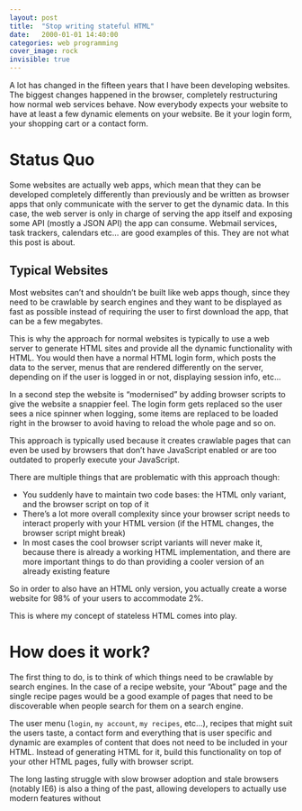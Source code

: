 ```yaml
---
layout: post
title:  "Stop writing stateful HTML"
date:   2000-01-01 14:40:00
categories: web programming
cover_image: rock
invisible: true
---
```


A lot has changed in the fifteen years that I have been developing websites. The biggest changes happened in the browser, completely restructuring how normal web services behave. Now everybody expects your website to have at least a few dynamic elements on your website. Be it your login form, your shopping cart or a contact form.


# Status Quo

Some websites are actually web apps, which mean that they can be developed completely differently than previously and be written as browser apps that only communicate with the server to get the dynamic data. In this case, the web server is only in charge of serving the app itself and exposing some API (mostly a JSON API) the app can consume. Webmail services, task trackers, calendars etc… are good examples of this. They are not what this post is about.


## Typical Websites

Most websites can’t and shouldn’t be built like web apps though, since they need to be crawlable by search engines and they want to be displayed as fast as possible instead of requiring the user to first download the app, that can be a few megabytes.

This is why the approach for normal websites is typically to use a web server to generate HTML sites and provide all the dynamic functionality with HTML. You would then have a normal HTML login form, which posts the data to the server, menus that are rendered differently on the server, depending on if the user is logged in or not, displaying session info, etc…

In a second step the website is “modernised” by adding browser scripts to give the website a snappier feel. The login form gets replaced so the user sees a nice spinner when logging, some items are replaced to be loaded right in the browser to avoid having to reload the whole page and so on.


This approach is typically used because it creates crawlable pages that can even be used by browsers that don’t have JavaScript enabled or are too outdated to properly execute your JavaScript.

There are multiple things that are problematic with this approach though:

- You suddenly have to maintain two code bases: the HTML only variant, and the browser script on top of it
- There’s a lot more overall complexity since your browser script needs to interact properly with your HTML version (if the HTML changes, the browser script might break)
- In most cases the cool browser script variants will never make it, because there is already a working HTML implementation, and there are more important things to do than providing a cooler version of an already existing feature

So in order to also have an HTML only version, you actually create a worse website for 98% of your users to accommodate 2%.

This is where my concept of stateless HTML comes into play.

# How does it work?

The first thing to do, is to think of which things need to be crawlable by search engines. In the case of a recipe website, your “About” page and the single recipe pages would be a good example of pages that need to be discoverable when people search for them on a search engine.

The user menu (`login`, `my account`, `my recipes`, etc…), recipes that might suit the users taste, a contact form and everything that is user specific and dynamic are examples of content that does not need to be included in your HTML.
Instead of generating HTML for it, build this functionality on top of your other HTML pages, fully with browser script. 










The long lasting struggle with slow browser adoption and stale browsers (notably IE6) is also a thing of the past, allowing developers to actually use modern features without 
